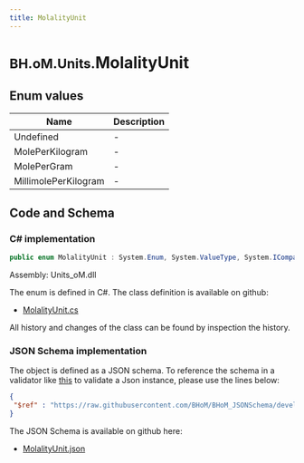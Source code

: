 ```yaml
---
title: MolalityUnit
---
```


# <small>BH.oM.Units.</small>**MolalityUnit**



## Enum values

| Name            | Description                                                    |
|-----------------|----------------------------------------------------------------|
| Undefined |  -  |
| MolePerKilogram |  -  |
| MolePerGram |  -  |
| MillimolePerKilogram |  -  |


## Code and Schema

### C# implementation

``` C# title="C#"
public enum MolalityUnit : System.Enum, System.ValueType, System.IComparable, System.ISpanFormattable, System.IFormattable, System.IConvertible
```

Assembly: Units_oM.dll

The enum is defined in C#. The class definition is available on github:

- [MolalityUnit.cs](https://github.com/BHoM/Localisation_Toolkit/blob/develop/Units_oM/Enums\MolalityUnit.cs)

All history and changes of the class can be found by inspection the history.
### JSON Schema implementation

The object is defined as a JSON schema. To reference the schema in a validator like [this](https://www.jsonschemavalidator.net/) to validate a Json instance, please use the lines below:

``` json title="JSON Schema"
{
 "$ref" : "https://raw.githubusercontent.com/BHoM/BHoM_JSONSchema/develop/Units_oM/MolalityUnit.json"
}
```

The JSON Schema is available on github here:

- [MolalityUnit.json](https://github.com/BHoM/BHoM_JSONSchema/blob/develop/Units_oM/MolalityUnit.json)
